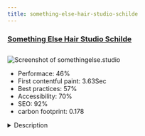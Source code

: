```yaml
---
title: something-else-hair-studio-schilde
---
```


<div style="height: 3rem">
  <a href="http://www.somethingelse.studio"><h3>Something Else Hair Studio Schilde</h3></a>
</div>
<img loading="lazy" src="/images/thumbs/somethingelse.studio.jpg" alt="Screenshot of somethingelse.studio" />
<ul>
  <li>Performace: 46%</li>
  <li>
    First contentful paint:
    3.63Sec
  </li>
  <li>Best practices: 57%</li>
  <li>Accessibility: 70%</li>
  <li>SEO: 92%</li>
  <li>carbon footprint: 0.178</li>
</ul>
<details>
  <summary>Description</summary>
  <p>Schilde (Belgium) has a brand new high fashion hair studio, called Something Else.  We were privileged to create it's young stylish house style, design a curly logo and implement a gorgeously looking responsive website in blue and pink colour tones.

Have a look at SomethingElse.Studio and let us know what you think of it.Something Else is a Joomla 3.x micro site on a T3 framework. 
The subtle built-in javascripts emphasize the digital artwork and therefore heavily influenced the choice to work with this framework.

It will soon be enriched with its a web shop for its own branded hair care solutions and casual dress wear.</p>
</details>

